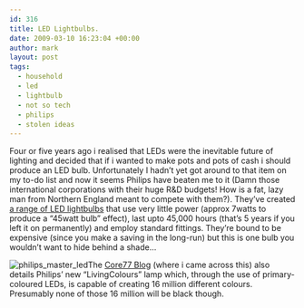```yaml
---
id: 316
title: LED Lightbulbs.
date: 2009-03-10 16:23:04 +00:00
author: mark
layout: post
tags:
  - household
  - led
  - lightbulb
  - not so tech
  - philips
  - stolen ideas
---
```

Four or five years ago i realised that LEDs were the inevitable future of lighting and decided that if i wanted to make pots and pots of cash i should produce an LED bulb. Unfortunately I hadn&#8217;t yet got around to that item on my to-do list and now it seems Philips have beaten me to it (Damn those international corporations with their huge R&D budgets! How is a fat, lazy man from Northern England meant to compete with them?). They&#8217;ve created [a range of LED lightbulbs](http://www.lighting.philips.com/gl_en/global_sites/lighting/master_led/general_accent_lighting.php) that use very little power (approx 7watts to produce a &#8220;45watt bulb&#8221; effect), last upto 45,000 hours (that&#8217;s 5 years if you left it on permanently) and employ standard fittings. They&#8217;re bound to be expensive (since you make a saving in the long-run) but this is one bulb you wouldn&#8217;t want to hide behind a shade&#8230;

<img class="aligncenter size-full wp-image-317" title="philips_master_led" src="/images/fromwp/2009/03/philips_master_led.jpg" alt="philips_master_led" width="251" height="400" srcset="/images/fromwp/2009/03/philips_master_led.jpg 251w, /images/fromwp/2009/03/philips_master_led-188x300.jpg 188w" sizes="(max-width: 251px) 100vw, 251px" />The [Core77 Blog](http://www.core77.com/blog/object_culture/philips_leds_the_way_12817.asp) (where i came across this) also details Philips&#8217; new &#8220;LivingColours&#8221; lamp which, through the use of primary-coloured LEDs, is capable of creating 16 million different colours. Presumably none of those 16 million will be black though.